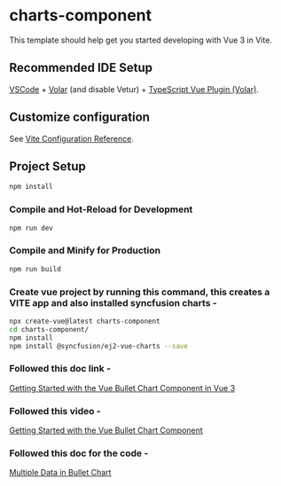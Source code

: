 # charts-component

This template should help get you started developing with Vue 3 in Vite.

## Recommended IDE Setup

[VSCode](https://code.visualstudio.com/) + [Volar](https://marketplace.visualstudio.com/items?itemName=Vue.volar) (and disable Vetur) + [TypeScript Vue Plugin (Volar)](https://marketplace.visualstudio.com/items?itemName=Vue.vscode-typescript-vue-plugin).

## Customize configuration

See [Vite Configuration Reference](https://vitejs.dev/config/).

## Project Setup

```sh
npm install
```

### Compile and Hot-Reload for Development

```sh
npm run dev
```

### Compile and Minify for Production

```sh
npm run build
```

### Create vue project by running this command, this creates a VITE app  and also installed syncfusion charts - 

```sh
npx create-vue@latest charts-component
cd charts-component/
npm install
npm install @syncfusion/ej2-vue-charts --save
```

### Followed this doc link -

[Getting Started with the Vue Bullet Chart Component in Vue 3](https://ej2.syncfusion.com/vue/documentation/bullet-chart/vue-3-getting-started)

### Followed this video -

[Getting Started with the Vue Bullet Chart Component](https://www.youtube.com/watch?v=G6aW8ano_CM&list=PLDzXQPWT8wEB15UIAeU9q3GsnfXZy3lyk&index=15)

### Followed this doc for the code -

[Multiple Data in Bullet Chart](https://ej2.syncfusion.com/demos/?_gl=1*xewpmm*_ga*MTQ4MzAxNzc1Ni4xNzA2ODI2MTIz*_ga_41J4HFMX1J*MTcwNjgyNjEyMi4xLjAuMTcwNjgyNjEyMi4wLjAuMA..#/bootstrap5/bullet-chart/multiple-data.html)